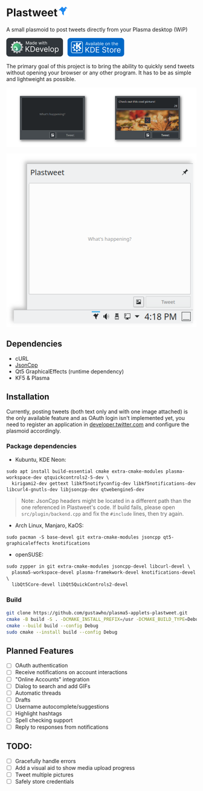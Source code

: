 # Plastweet<img src="img/plastweet.svg" style="height: 1em; width: 1em;">
A small plasmoid to post tweets directly from your Plasma desktop (WiP)

<a href="https://www.kdevelop.org/" target="_blank"><img src="img/made-with-kdevelop.png" width="150"></a>
<a href="https://store.kde.org/p/1407433/" target="_blank"><img src="img/kde-store.png" width="150" style="padding-left:0.5rem;"></a>

The primary goal of this project is to bring the ability to quickly send tweets without opening your browser or any other program. It has to be as simple and lightweight as possible.

![Screenshot](./img/preview01.png)

![Plastweet in openSUSE](./img/preview02.png)

## Dependencies
* cURL
* [JsonCpp](https://github.com/open-source-parsers/jsoncpp)
* Qt5 GraphicalEffects (runtime dependency)
* KF5 & Plasma

## Installation
Currently, posting tweets (both text only and with one image attached) is the only available feature and as OAuth login isn't implemented yet, you need to register an application in [developer.twitter.com](https://developer.twitter.com/apps) and configure the plasmoid accordingly.

### Package dependencies

* Kubuntu, KDE Neon:
```
sudo apt install build-essential cmake extra-cmake-modules plasma-workspace-dev qtquickcontrols2-5-dev \
  kirigami2-dev gettext libkf5notifyconfig-dev libkf5notifications-dev libcurl4-gnutls-dev libjsoncpp-dev qtwebengine5-dev
```
> Note: JsonCpp headers might be located in a different path than the one referenced in Plastweet's code. If build fails, please open `src/plugin/backend.cpp` and fix the `#include` lines, then try again.

* Arch Linux, Manjaro, KaOS:
```
sudo pacman -S base-devel git extra-cmake-modules jsoncpp qt5-graphicaleffects knotifications
```

* openSUSE:
```
sudo zypper in git extra-cmake-modules jsoncpp-devel libcurl-devel \
  plasma5-workspace-devel plasma-framekwork-devel knotifications-devel \
  libQt5Core-devel libQt5QuickControls2-devel
```

### Build
```bash
git clone https://github.com/gustawho/plasma5-applets-plastweet.git
cmake -B build -S . -DCMAKE_INSTALL_PREFIX=/usr -DCMAKE_BUILD_TYPE=Debug -S plasma5-applets-plastweet
cmake --build build --config Debug
sudo cmake --install build --config Debug
```

## Planned Features
- [ ] OAuth authentication
- [ ] Receive notifications on account interactions
- [ ] "Online Accounts" integration
- [ ] Dialog to search and add GIFs
- [ ] Automatic threads
- [ ] Drafts
- [ ] Username autocomplete/suggestions
- [ ] Highlight hashtags
- [ ] Spell checking support
- [ ] Reply to responses from notifications

## TODO:
- [ ] Gracefully handle errors
- [ ] Add a visual aid to show media upload progress
- [ ] Tweet multiple pictures
- [ ] Safely store credentials
